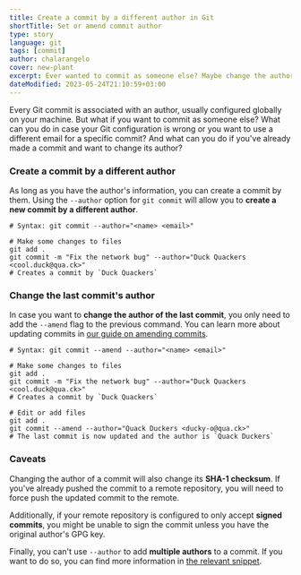 ```yaml
---
title: Create a commit by a different author in Git
shortTitle: Set or amend commit author
type: story
language: git
tags: [commit]
author: chalarangelo
cover: new-plant
excerpt: Ever wanted to commit as someone else? Maybe change the author of an existing commit? Here's how.
dateModified: 2023-05-24T21:10:59+03:00
---
```


Every Git commit is associated with an author, usually configured globally on your machine. But what if you want to commit as someone else? What can you do in case your Git configuration is wrong or you want to use a different email for a specific commit? And what can you do if you've already made a commit and want to change its author?

### Create a commit by a different author

As long as you have the author's information, you can create a commit by them. Using the `--author` option for `git commit` will allow you to **create a new commit by a different author**.

```shell
# Syntax: git commit --author="<name> <email>"

# Make some changes to files
git add .
git commit -m "Fix the network bug" --author="Duck Quackers <cool.duck@qua.ck>"
# Creates a commit by `Duck Quackers`
```

### Change the last commit's author

In case you want to **change the author of the last commit**, you only need to add the `--amend` flag to the previous command. You can learn more about updating commits in [our guide on amending commits](/git/s/update-commit-message-or-contents).

```shell
# Syntax: git commit --amend --author="<name> <email>"

# Make some changes to files
git add .
git commit -m "Fix the network bug" --author="Duck Quackers <cool.duck@qua.ck>"
# Creates a commit by `Duck Quackers`

# Edit or add files
git add .
git commit --amend --author="Quack Duckers <ducky-o@qua.ck>"
# The last commit is now updated and the author is `Quack Duckers`
```

### Caveats

Changing the author of a commit will also change its **SHA-1 checksum**. If you've already pushed the commit to a remote repository, you will need to force push the updated commit to the remote.

Additionally, if your remote repository is configured to only accept **signed commits**, you might be unable to sign the commit unless you have the original author's GPG key.

Finally, you can't use `--author` to add **multiple authors** to a commit. If you want to do so, you can find more information in [the relevant snippet](/git/s/github-co-authors).
